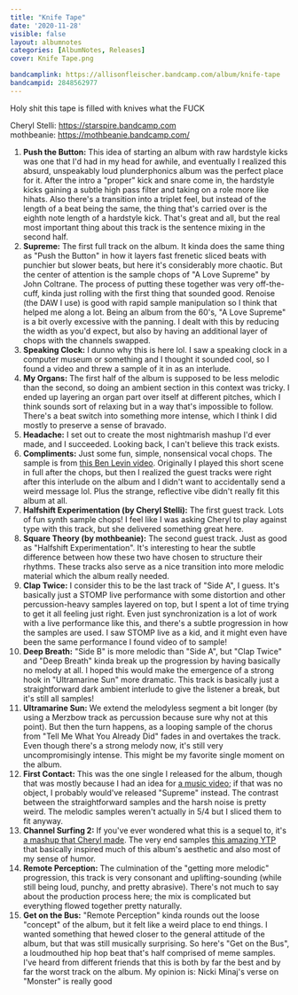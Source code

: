 ```yaml
---
title: "Knife Tape"
date: '2020-11-28'
visible: false
layout: albumnotes
categories: [AlbumNotes, Releases]
cover: Knife Tape.png

bandcamplink: https://allisonfleischer.bandcamp.com/album/knife-tape
bandcampid: 2848562977
---
```

Holy shit this tape is filled with knives what the FUCK

Cheryl Stelli: <https://starspire.bandcamp.com><br>
mothbeanie: <https://mothbeanie.bandcamp.com/>

1. **Push the Button:** This idea of starting an album with raw hardstyle kicks was one that I'd had in my head for awhile, and eventually I realized this absurd, unspeakably loud plunderphonics album was the perfect place for it. After the intro a "proper" kick and snare come in, the hardstyle kicks gaining a subtle high pass filter and taking on a role more like hihats. Also there's a transition into a triplet feel, but instead of the length of a beat being the same, the thing that's carried over is the eighth note length of a hardstyle kick. That's great and all, but the real most important thing about this track is the sentence mixing in the second half.
2. **Supreme:** The first full track on the album. It kinda does the same thing as "Push the Button" in how it layers fast frenetic sliced beats with punchier but slower beats, but here it's considerably more chaotic. But the center of attention is the sample chops of "A Love Supreme" by John Coltrane. The process of putting these together was very off-the-cuff, kinda just rolling with the first thing that sounded good. Renoise (the DAW I use) is good with rapid sample manipulation so I think that helped me along a lot. Being an album from the 60's, "A Love Supreme" is a bit overly excessive with the panning. I dealt with this by reducing the width as you'd expect, but also by having an additional layer of chops with the channels swapped.
3. **Speaking Clock:** I dunno why this is here lol. I saw a speaking clock in a computer museum or something and I thought it sounded cool, so I found a video and threw a sample of it in as an interlude.
4. **My Organs:** The first half of the album is supposed to be less melodic than the second, so doing an ambient section in this context was tricky. I ended up layering an organ part over itself at different pitches, which I think sounds sort of relaxing but in a way that's impossible to follow. There's a beat switch into something more intense, which I think I did mostly to preserve a sense of bravado.
5. **Headache:** I set out to create the most nightmarish mashup I'd ever made, and I succeeded. Looking back, I can't believe this track exists.
6. **Compliments:** Just some fun, simple, nonsensical vocal chops. The sample is from [this Ben Levin video](https://youtu.be/5P49jk7ebAE?t=526). Originally I played this short scene in full after the chops, but then I realized the guest tracks were right after this interlude on the album and I didn't want to accidentally send a weird message lol. Plus the strange, reflective vibe didn't really fit this album at all.
7. **Halfshift Experimentation (by Cheryl Stelli):** The first guest track. Lots of fun synth sample chops! I feel like I was asking Cheryl to play against type with this track, but she delivered something great here.
8. **Square Theory (by mothbeanie):** The second guest track. Just as good as "Halfshift Experimentation". It's interesting to hear the subtle difference between how these two have chosen to structure their rhythms. These tracks also serve as a nice transition into more melodic material which the album really needed.
9. **Clap Twice:** I consider this to be the last track of "Side A", I guess. It's basically just a STOMP live performance with some distortion and other percussion-heavy samples layered on top, but I spent a lot of time trying to get it all feeling just right. Even just synchronization is a lot of work with a live performance like this, and there's a subtle progression in how the samples are used. I saw STOMP live as a kid, and it might even have been the same performance I found video of to sample!
10. **Deep Breath:** "Side B" is more melodic than "Side A", but "Clap Twice" and "Deep Breath" kinda break up the progression by having basically no melody at all. I hoped this would make the emergence of a strong hook in "Ultramarine Sun" more dramatic. This track is basically just a straightforward dark ambient interlude to give the listener a break, but it's still all samples!
11. **Ultramarine Sun:** We extend the melodyless segment a bit longer (by using a Merzbow track as percussion because sure why not at this point). But then the turn happens, as a looping sample of the chorus from "Tell Me What You Already Did" fades in and overtakes the track. Even though there's a strong melody now, it's still very uncompromisingly intense. This might be my favorite single moment on the album.
12. **First Contact:** This was the one single I released for the album, though that was mostly because I had an idea for [a music video](https://youtu.be/Ei3phKHPv9A); if that was no object, I probably would've released "Supreme" instead. The contrast between the straightforward samples and the harsh noise is pretty weird. The melodic samples weren't actually in 5/4 but I sliced them to fit anyway.
13. **Channel Surfing 2:** If you've ever wondered what this is a sequel to, it's [a mashup that Cheryl made](https://starspire.bandcamp.com/track/channel-surfing). The very end samples [this amazing YTP](https://youtu.be/4queCRKHg78) that basically inspired much of this album's aesthetic and also most of my sense of humor.
14. **Remote Perception:** The culmination of the "getting more melodic" progression, this track is very consonant and uplifting-sounding (while still being loud, punchy, and pretty abrasive). There's not much to say about the production process here; the mix is complicated but everything flowed together pretty naturally.
15. **Get on the Bus:** "Remote Perception" kinda rounds out the loose "concept" of the album, but it felt like a weird place to end things. I wanted something that hewed closer to the general attitude of the album, but that was still musically surprising. So here's "Get on the Bus", a loudmouthed hip hop beat that's half comprised of meme samples. I've heard from different friends that this is both by far the best and by far the worst track on the album. My opinion is: Nicki Minaj's verse on "Monster" is really good
